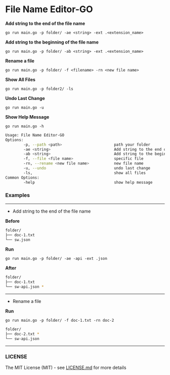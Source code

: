 # File Name Editor-GO

**Add string to the end of the file name**  

```
go run main.go -p folder/ -ae <string> -ext .<extension_name>
```

**Add string to the beginning of the file name**  

```
go run main.go -p folder/ -ab <string> -ext .<extension_name>
```

**Rename a file**   

```
go run main.go -p folder/ -f <filename> -rn <new file name> 
```

**Show All Files**

```
go run main.go -p folder2/ -ls
```
**Undo Last Change**  
```
go run main.go -u
```
**Show Help Message**  
```
go run main.go -h
```
```bash
Usage: File Name Editor-GO
Options:
        -p, --path <path>                       path your folder 
        -ae <string>                            Add string to the end of the file name
        -ab <string>                            Add string to the beginning of the file name
        -f, --file <file name>                  specific file 
        -rn, --rename <new file name>           new file name
        -u, --undo                              undo last change
        -ls,                                    show all files
Common Options: 
        -help                                   show help message
```
### Examples     
---
* Add string to the end of the file name  

**Before**  

```bash
folder/
├── doc-1.txt
└── sw.json
```

**Run**  

```
go run main.go -p folder/ -ae -api -ext .json
```
**After**  

```bash
folder/
├── doc-1.txt
└── sw-api.json *
```
---
* Rename a file  

**Run**  

```
go run main.go -p folder/ -f doc-1.txt -rn doc-2
```
```bash
folder/
├── doc-2.txt *
└── sw-api.json
```
---
### LICENSE  
The MIT License (MIT) - see [LICENSE.md](https://github.com/recep/add-string-to-filename/blob/master/LICENSE.md) for more details

